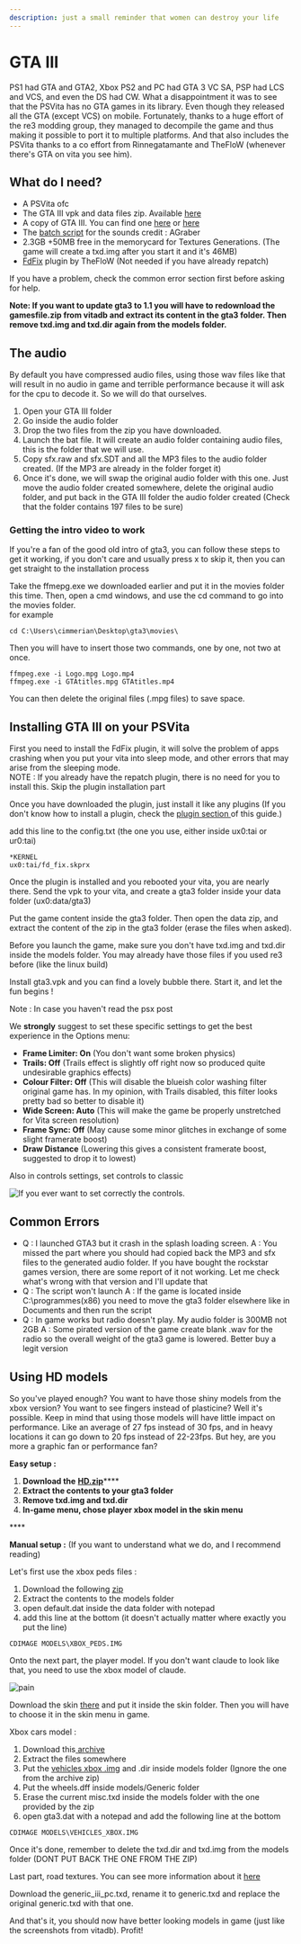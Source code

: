 ```yaml
---
description: just a small reminder that women can destroy your life
---
```


# GTA III

PS1 had GTA and GTA2, Xbox PS2 and PC had GTA 3 VC SA, PSP had LCS and VCS, and even the DS had CW. What a disappointment it was to see that the PSVita has no GTA games in its library. Even though they released all the GTA \(except VCS\) on mobile. Fortunately, thanks to a huge effort of the re3 modding group, they managed to decompile the game and thus making it possible to port it to multiple platforms. And that also includes the PSVita thanks to a co effort from Rinnegatamante and TheFloW \(whenever there's GTA on vita you see him\).

## What do I need?

* A PSVita ofc
* The GTA III vpk and data files zip. Available [here](https://vitadb.rinnegatamante.it/#/info/589)
* A copy of GTA III. You can find one [here](https://store.steampowered.com/agecheck/app/12100/) or [here](https://www.rockstargames.com/fr/games/grandtheftauto3)
* The [batch script](https://drive.google.com/file/d/1_bno16v9DROZ0-MEiwr8kkJEcl8B3RUt/view?usp=sharing) for the sounds credit : AGraber
* 2.3GB +50MB free in the memorycard for Textures Generations. \(The game will create a txd.img after you start it and it's 46MB\)
* [FdFix](https://github.com/TheOfficialFloW/FdFix) plugin by TheFloW \(Not needed if you have already repatch\)

If you have a problem, check the common error section first before asking for help.

**Note: If you want to update gta3 to 1.1 you will have to redownload the gamesfile.zip from vitadb and extract its content in the gta3 folder. Then remove txd.img and txd.dir again from the models folder.**

## The audio

By default you have compressed audio files, using those wav files like that will result in no audio in game and terrible performance because it will ask for the cpu to decode it. So we will do that ourselves.  


1. Open your GTA III folder
2. Go inside the audio folder
3. Drop the two files from the zip you have downloaded. 
4. Launch the bat file. It will create an audio folder containing audio files, this is the folder that we will use. 
5. Copy sfx.raw and sfx.SDT and all the MP3 files to the audio folder created. \(If the MP3 are already in the folder forget it\)
6. Once it's done, we will swap the original audio folder with this one. Just move the audio folder created somewhere, delete the original audio folder, and put back in the GTA III folder the audio folder created \(Check that the folder contains 197 files to be sure\) 

### Getting the intro video to work

If you're a fan of the good old intro of gta3, you can follow these steps to get it working, if you don't care and usually press x to skip it, then you can get straight to the installation process

Take the ffmepg.exe we downloaded earlier and put it in the movies folder this time. Then, open a cmd windows, and use the cd command to go into the movies folder.  
for example

```text
cd C:\Users\cimmerian\Desktop\gta3\movies\
```

Then you will have to insert those two commands, one by one, not two at once.

```text
ffmpeg.exe -i Logo.mpg Logo.mp4
ffmpeg.exe -i GTAtitles.mpg GTAtitles.mp4
```

You can then delete the original files \(.mpg files\) to save space. 

## Installing GTA III on your PSVita

First you need to install the FdFix plugin, it will solve the problem of apps crashing when you put your vita into sleep mode, and other errors that may arise from the sleeping mode.  
NOTE : If you already have the repatch plugin, there is no need for you to install this. Skip the plugin installation part

Once you have downloaded the plugin, just install it like any plugins \(If you don't know how to install a plugin, check the [plugin section ](https://samilops2.gitbook.io/vita-troubleshooting-guide/plugins-related-problem/error-when-using-autoplugin)of this guide.\)

add this line to the config.txt \(the one you use, either inside ux0:tai or ur0:tai\)

```text
*KERNEL
ux0:tai/fd_fix.skprx
```

Once the plugin is installed and you rebooted your vita, you are nearly there. Send the vpk to your vita, and create a gta3 folder inside your data folder \(ux0:data/gta3\)

Put the game content inside the gta3 folder. Then open the data zip, and extract the content of the zip in the gta3 folder \(erase the files when asked\). 

Before you launch the game, make sure you don't have txd.img and txd.dir inside the models folder. You may already have those files if you used re3 before \(like the linux build\)

Install gta3.vpk and you can find a lovely bubble there. Start it, and let the fun begins !  
  
Note : In case you haven't read the psx post 

We **strongly** suggest to set these specific settings to get the best experience in the Options menu:

* **Frame Limiter: On** \(You don't want some broken physics\)
* **Trails: Off** \(Trails effect is slightly off right now so produced quite undesirable graphics effects\)
* **Colour Filter: Off** \(This will disable the blueish color washing filter original game has. In my opinion, with Trails disabled, this filter looks pretty bad so better to disable it\)
* **Wide Screen: Auto** \(This will make the game be properly unstretched for Vita screen resolution\)
* **Frame Sync: Off** \(May cause some minor glitches in exchange of some slight framerate boost\)
* **Draw Distance** \(Lowering this gives a consistent framerate boost, suggested to drop it to lowest\)

Also in controls settings, set controls to classic

![If you ever want to set correctly the controls.](../.gitbook/assets/image%20%2811%29.png)

## Common Errors

* Q : I launched GTA3 but it crash in the splash loading screen.  A : You missed the part where you should had copied back the MP3 and sfx files to the generated audio folder. If you have bought the rockstar games version, there are some report of it not working. Let me check what's wrong with that version and I'll update that
* Q : The script won't launch A : If the game is located inside C:\programmes\(x86\) you need to move the gta3 folder elsewhere like in Documents and then run the script
* Q : In game works but radio doesn't play. My audio folder is 300MB not 2GB A : Some pirated version of the game create blank .wav for the radio so the overall weight of the gta3 game is lowered. Better buy a legit version

## Using HD models

So you've played enough? You want to have those shiny models from the xbox version? You want to see fingers instead of plasticine? Well it's possible. Keep in mind that using those models will have little impact on performance. Like an average of 27 fps instead of 30 fps, and in heavy locations it can go down to 20 fps instead of 22-23fps. But hey, are you more a graphic fan or performance fan?  
  
**Easy setup :** 

1. **Download the** [**HD.zip**](https://drive.google.com/file/d/1aFcrJ4GtJlAcTqI11Nih1fmwP3S0yBN-/view?usp=sharing)\*\*\*\*
2. **Extract the contents to your gta3 folder**
3. **Remove txd.img and txd.dir**
4. **In-game menu, chose player xbox model in the skin menu**

\*\*\*\*

**Manual setup :** \(If you want to understand what we do, and I recommend reading\)

Let's first use the xbox peds files : 

1. Download the following [zip](http://gta.rockstarvision.com/xbox_peds_cdimage.zip)
2. Extract the contents to the models folder
3. open default.dat inside the data folder with notepad
4. add this line at the bottom \(it doesn't actually matter where exactly you put the line\)

```text
CDIMAGE MODELS\XBOX_PEDS.IMG
```

Onto the next part, the player model. If you don't want claude to look like that, you need to use the xbox model of claude.

![pain](../.gitbook/assets/image%20%2810%29.png)

Download the skin [there](https://cdn.discordapp.com/attachments/768443721447768096/769278769449533450/playa5_xbox.bmp) and put it inside the skin folder. Then you will have to choose it in the skin menu in game.

Xbox cars model : 

1. Download this[ archive](http://gta.rockstarvision.com/xbox_vehicles_iii.7z)
2. Extract the files somewhere
3. Put the [vehicles xbox .img](https://drive.google.com/file/d/14Lh5Lo_NQkoWWilXRpQOd_WQplMf3IdX/view?usp=sharing) and .dir inside models folder \(Ignore the one from the archive zip\)
4. Put the wheels.dff inside models/Generic folder
5. Erase the current misc.txd inside the models folder with the one provided by the zip
6. open gta3.dat with a notepad and add the following line at the bottom

```text
CDIMAGE MODELS\VEHICLES_XBOX.IMG
```

Once it's done, remember to delete the txd.dir and txd.img from the models folder \(DONT PUT BACK THE ONE FROM THE ZIP\)  
  
Last part, road textures. You can see more information about it [here](http://gta.rockstarvision.com/workshop/hires_txds/)

Download the generic\_iii\_pc.txd, rename it to generic.txd and replace the original generic.txd with that one.

And that's it, you should now have better looking models in game \(just like the screenshots from vitadb\). Profit!





